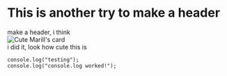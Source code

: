 # This is another try to make a header

make a header, i think <br>
![Cute Marill's card](https://i.pinimg.com/736x/96/29/36/96293637efbc7e927475fdfd81fecd51.jpg) <br>
i did it, look how cute this is
```javascrip
console.log("testing");
console.log("console.log worked!");
```
